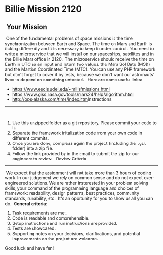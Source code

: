 Billie Mission 2120
====
​
Your Mission
-----
​
One of the fundamental problems of space missions is the time synchronization between Earth
and Space. The time on Mars and Earth is ticking differently and it is necessary to keep it under
control.
​
You need to write a microservice that we will install on our spaceships, satellites and in the
Billie Mars office in 2120.
​
The microservice should receive the time on Earth in UTC as an input and return two values:
the Mars Sol Date (MSD) and the Martian Coordinated Time (MTC).
​
You can use any PHP framework but don’t forget to cover it by tests, because we don’t want
our astronauts’ lives to depend on something untested.
​
​
Here are some useful links: 
​
- https://www.eecis.udel.edu/~mills/missions.html
- https://www.giss.nasa.gov/tools/mars24/help/algorithm.html
- http://ops-alaska.com/time/index.htm
​
​
Instructions
-----
​
1. Use this unzipped folder as a git repository. Please commit your code to it.
2. Separate the framework initalization code from your own code in different commits.
3. Once you are done, compress again the project (including the `.git` folder) into a zip file.
4. Follow the link provided by in the email to submit the zip for our engineers to review.
​
​
Review Criteria
---
​
We expect that the assignment will not take more than 3 hours of coding work. 
In our judgement we rely on common sense and do not expect over-engineered solutions.
We are rather insterested in your problem solving skills, your command of the programming language 
and choices of framework: readability, design patterns, best practices, community standards, runability, etc.
​
It's an oportunity for you to show us all you can do.
​
__General criteria__:
​
1. Task requirements are met.
2. Code is readable and comprehensible.
3. Setup instructions and run instructions are provided.
4. Tests are showcased.
5. Supporting notes on your decisions, clarifications, and potential improvements on the project are welcome.

Good luck and have fun!